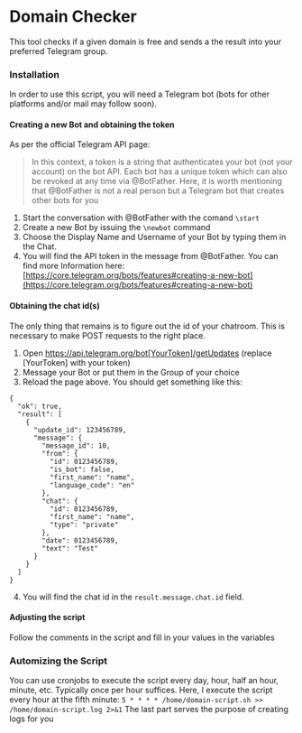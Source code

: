 Domain Checker
===

This tool checks if a given domain is free and sends a the result into your preferred Telegram group. 

### Installation
In order to use this script, you will need a Telegram bot (bots for other platforms and/or mail may follow soon). 

#### Creating a new Bot and obtaining the token
As per the official Telegram API page: 
> In this context, a token is a string that authenticates your bot (not your account) on the bot API. Each bot has a unique token which can also be revoked at any time via @BotFather.
Here, it is worth mentioning that @BotFather is not a real person but a Telegram bot that creates other bots for you
1. Start the conversation with @BotFather with the comand  ```\start```
2. Create a new Bot by issuing the ```\newbot``` command
3. Choose the Display Name and Username of your Bot by typing them in the Chat.
4. You will find the API token in the message from @BotFather.
You can find more Information here: [https://core.telegram.org/bots/features#creating-a-new-bot](https://core.telegram.org/bots/features#creating-a-new-bot)

#### Obtaining the chat id(s)
The only thing that remains is to figure out the id of your chatroom. This is necessary to make POST requests to the right place. 
1. Open https://api.telegram.org/bot[YourToken]/getUpdates (replace [YourToken] with your token)
2. Message your Bot or put them in the Group of your choice
3. Reload the page above. You should get something like this:
```
{
  "ok": true,
  "result": [
    {
      "update_id": 123456789,
      "message": {
        "message_id": 10,
        "from": {
          "id": 0123456789,
          "is_bot": false,
          "first_name": "name",
          "language_code": "en"
        },
        "chat": {
          "id": 0123456789,
          "first_name": "name",
          "type": "private"
        },
        "date": 0123456789,
        "text": "Test"
      }
    }
  ]
}
```
4. You will find the chat id in the ```result.message.chat.id``` field.

#### Adjusting the script
Follow the comments in the script and fill in your values in the variables

### Automizing the Script
You can use cronjobs to execute the script every day, hour, half an hour, minute, etc. Typically once per hour suffices. Here, I execute the script every hour at the fifth minute:
```5 * * * * /home/domain-script.sh >> /home/domain-script.log 2>&1```
The last part serves the purpose of creating logs for you
